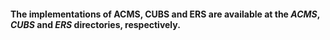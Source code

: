 #### The implementations of ACMS, CUBS and ERS are available at the *ACMS*, *CUBS* and *ERS* directories, respectively.
